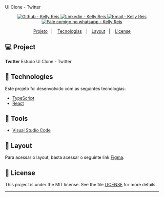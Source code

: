 UI Clone - Twitter 



<p align="center">

  <a href="https://github.com/kellyreis/" target="_blank" >
    <img alt="Github - Kelly Reis" src="https://img.shields.io/badge/Github--%23F8952D?style=social&logo=github">
  </a>
  <a href="https://www.linkedin.com/in/keellyreis/" target="_blank" >
    <img alt="Linkedin - Kelly Reis" src="https://img.shields.io/badge/Linkedin--%23F8952D?style=social&logo=linkedin">
  </a>
  <a href="mailto:contato@kreis.com.br" target="_blank" >
    <img alt="Email - Kelly Reis" src="https://img.shields.io/badge/Email--%23F8952D?style=social&logo=gmail">
  </a>
  <a href="https://api.whatsapp.com/send?phone=5519983137670" target="_blank" >
    <img alt="Fale comigo no whatsapp - Kelly Reis" src="https://img.shields.io/badge/Whatsapp--%23F8952D?style=social&logo=whatsapp">
  </a>
</p>

<p align="center">
 <a href="#-projeto">Projeto</a>&nbsp;&nbsp;&nbsp;|&nbsp;&nbsp;&nbsp;
  <a href="#rocket-tecnologias">Tecnologias</a>&nbsp;&nbsp;&nbsp;|&nbsp;&nbsp;&nbsp;
  <a href="#-layout">Layout</a>&nbsp;&nbsp;&nbsp;|&nbsp;&nbsp;&nbsp;
  <a href="#memo-license">License</a>
</p>

## 💻 Project
**Twitter** Estudo   UI Clone - Twitter 

## :rocket: Technologies
Este projeto foi desenvolvido com as seguintes tecnologias:

- [TypeScript](https://github.com/Microsoft/TypeScript)
- [React](https://github.com/facebook/react)


## :hammer: Tools
- [Visual Studio Code](https://code.visualstudio.com)


## 🔖 Layout
Para acessar o layout, basta acessar o seguinte link:[Figma](<https://www.figma.com/file/BEOlpOmmgXsd8mYZhSfgVl/Twitter-Clone-(Copy)>).

## :memo: License
This project is under the MIT license. See the file [LICENSE](LICENSE) for more details.



---

